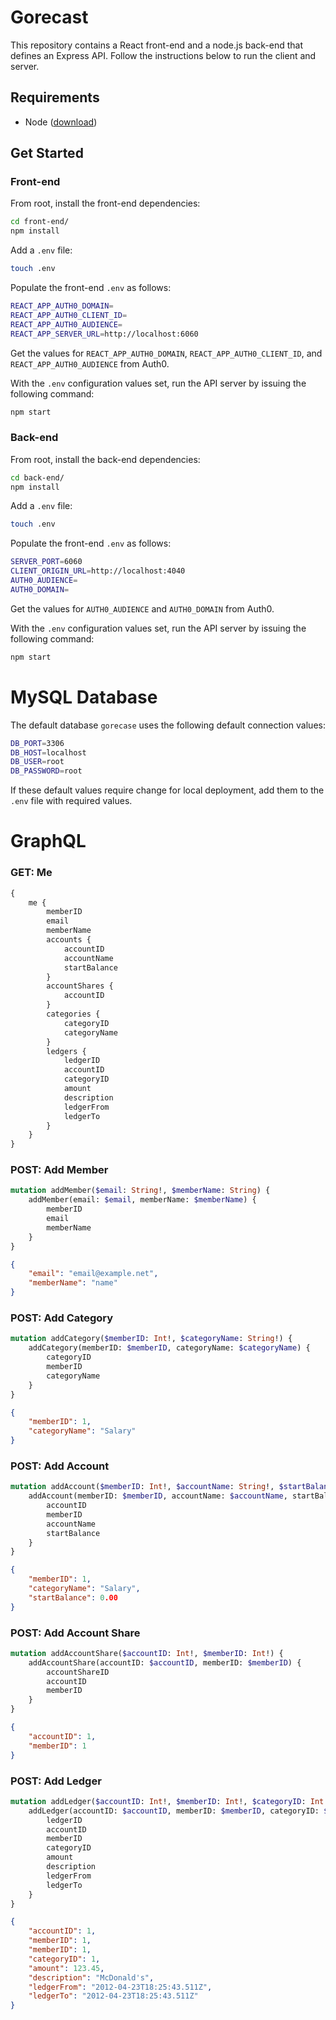 # Gorecast

This repository contains a React front-end and a node.js back-end that defines an Express API. Follow the instructions below to run the client and server.

## Requirements

* Node ([download]("https://nodejs.org/en/"))

## Get Started

### Front-end

From root, install the front-end dependencies:

```bash
cd front-end/
npm install
```

Add a `.env` file:

```bash
touch .env
```

Populate the front-end `.env` as follows:

```bash
REACT_APP_AUTH0_DOMAIN=
REACT_APP_AUTH0_CLIENT_ID=
REACT_APP_AUTH0_AUDIENCE=
REACT_APP_SERVER_URL=http://localhost:6060
```

Get the values for `REACT_APP_AUTH0_DOMAIN`, `REACT_APP_AUTH0_CLIENT_ID`, and `REACT_APP_AUTH0_AUDIENCE` from Auth0.

With the `.env` configuration values set, run the API server by issuing the following command:

```bash
npm start
```

### Back-end

From root, install the back-end dependencies:

```bash
cd back-end/
npm install
```

Add a `.env` file:

```bash
touch .env
```

Populate the front-end `.env` as follows:

```bash
SERVER_PORT=6060
CLIENT_ORIGIN_URL=http://localhost:4040
AUTH0_AUDIENCE=
AUTH0_DOMAIN=
```

Get the values for `AUTH0_AUDIENCE` and `AUTH0_DOMAIN` from Auth0.


With the `.env` configuration values set, run the API server by issuing the following command:

```bash
npm start
```

# MySQL Database

The default database `gorecase` uses the following default connection values:
```bash
DB_PORT=3306
DB_HOST=localhost
DB_USER=root
DB_PASSWORD=root
```
If these default values require change for local deployment, add them to the `.env` file with required values.

# GraphQL

### GET: Me
```graphql
{
    me {
        memberID
        email
        memberName
        accounts {
            accountID
            accountName
            startBalance
        }
        accountShares {
            accountID
        }
        categories {
            categoryID
            categoryName
        }
        ledgers {
            ledgerID
            accountID
            categoryID
            amount
            description
            ledgerFrom
            ledgerTo
        }
    }
}
```

### POST: Add Member
```graphql
mutation addMember($email: String!, $memberName: String) {
    addMember(email: $email, memberName: $memberName) {
        memberID
        email
        memberName
    }
}
```
```json
{
    "email": "email@example.net",
    "memberName": "name"
}
```

### POST: Add Category
```graphql
mutation addCategory($memberID: Int!, $categoryName: String!) {
    addCategory(memberID: $memberID, categoryName: $categoryName) {
        categoryID
        memberID
        categoryName
    }
}
```
```json
{
    "memberID": 1,
    "categoryName": "Salary"
}
```

### POST: Add Account
```graphql
mutation addAccount($memberID: Int!, $accountName: String!, $startBalance: Float) {
    addAccount(memberID: $memberID, accountName: $accountName, startBalance: $startBalance) {
        accountID
        memberID
        accountName
        startBalance
    }
}
```
```json
{
    "memberID": 1,
    "categoryName": "Salary",
    "startBalance": 0.00
}
```

### POST: Add Account Share
```graphql
mutation addAccountShare($accountID: Int!, $memberID: Int!) {
    addAccountShare(accountID: $accountID, memberID: $memberID) {
        accountShareID
        accountID
        memberID
    }
}
```
```json
{
    "accountID": 1,
    "memberID": 1
}
```

### POST: Add Ledger
```graphql
mutation addLedger($accountID: Int!, $memberID: Int!, $categoryID: Int!, $amount: Float!, $description: String, $ledgerFrom: String!, $ledgerTo: String!) {
    addLedger(accountID: $accountID, memberID: $memberID, categoryID: $categoryID, amount: $amount, description: $description, ledgerFrom: $ledgerFrom, ledgerTo: $ledgerTo) {
        ledgerID
        accountID
        memberID
        categoryID
        amount
        description
        ledgerFrom
        ledgerTo
    }
}
```
```json
{
    "accountID": 1,
    "memberID": 1,
    "memberID": 1,
    "categoryID": 1,
    "amount": 123.45,
    "description": "McDonald's",
    "ledgerFrom": "2012-04-23T18:25:43.511Z",
    "ledgerTo": "2012-04-23T18:25:43.511Z"
}
```